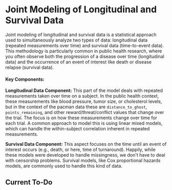 # Joint Modeling of Longitudinal and Survival Data

Joint modeling of longitudinal and survival data is a statistical approach used to simultaneously analyze two types of data: longitudinal data (repeated measurements over time) and survival data (time-to-event data). This methodology is particularly common in public health research, where you often observe both the progression of a disease over time (longitudinal data) and the occurrence of an event of interest like death or disease relapse (survival data).

#### Key Components:
**Longitudinal Data Component:** This part of the model deals with repeated measurements taken over time on a subject. In the public health context, these measurements like blood pressure, tumor size, or cholesterol levels, but in the context of the pacman data these are `distance_to_ghost`, `points_remaining`, and other reward/threat/conflict values that change over the trial. The focus is on how these measurements change over time for each trial. A common approach to model this is using linear mixed models, which can handle the within-subject correlation inherent in repeated measurements.

**Survival Data Component:** This aspect focuses on the time until an event of interest occurs (e.g., death, or here, time of turnaround). Happily, while these models were developed to handle missingness, we don't have to deal with censorship problems. Survival models, like Cox proportional hazards models, are commonly used to handle this kind of data.


## Current To-Do


